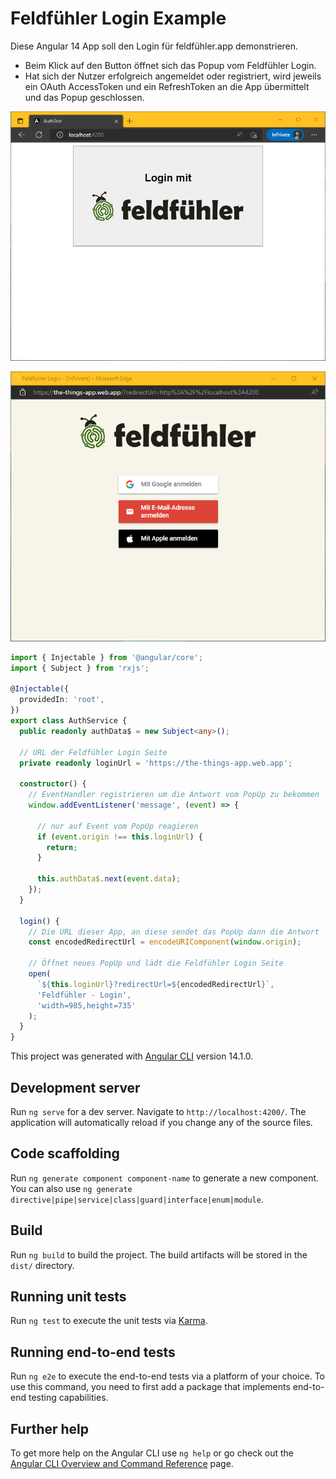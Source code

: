 # Feldfühler Login Example

Diese Angular 14 App soll den Login für feldfühler.app demonstrieren.
- Beim Klick auf den Button öffnet sich das Popup vom Feldfühler Login.
- Hat sich der Nutzer erfolgreich angemeldet oder registriert, wird jeweils ein OAuth AccessToken und ein RefreshToken an die App übermittelt und das Popup geschlossen.

![](docs/Browser1.png)

![](docs/Browser2.png)

```ts
import { Injectable } from '@angular/core';
import { Subject } from 'rxjs';

@Injectable({
  providedIn: 'root',
})
export class AuthService {
  public readonly authData$ = new Subject<any>();

  // URL der Feldfühler Login Seite
  private readonly loginUrl = 'https://the-things-app.web.app';

  constructor() {
    // EventHandler registrieren um die Antwort vom PopUp zu bekommen
    window.addEventListener('message', (event) => {

      // nur auf Event vom PopUp reagieren
      if (event.origin !== this.loginUrl) {
        return;
      }

      this.authData$.next(event.data);
    });
  }

  login() {
    // Die URL dieser App, an diese sendet das PopUp dann die Antwort
    const encodedRedirectUrl = encodeURIComponent(window.origin);

    // Öffnet neues PopUp und lädt die Feldfühler Login Seite
    open(
      `${this.loginUrl}?redirectUrl=${encodedRedirectUrl}`,
      'Feldfühler - Login',
      'width=985,height=735'
    );
  }
}

```

This project was generated with [Angular CLI](https://github.com/angular/angular-cli) version 14.1.0.

## Development server

Run `ng serve` for a dev server. Navigate to `http://localhost:4200/`. The application will automatically reload if you change any of the source files.

## Code scaffolding

Run `ng generate component component-name` to generate a new component. You can also use `ng generate directive|pipe|service|class|guard|interface|enum|module`.

## Build

Run `ng build` to build the project. The build artifacts will be stored in the `dist/` directory.

## Running unit tests

Run `ng test` to execute the unit tests via [Karma](https://karma-runner.github.io).

## Running end-to-end tests

Run `ng e2e` to execute the end-to-end tests via a platform of your choice. To use this command, you need to first add a package that implements end-to-end testing capabilities.

## Further help

To get more help on the Angular CLI use `ng help` or go check out the [Angular CLI Overview and Command Reference](https://angular.io/cli) page.
